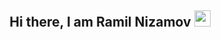 <h2 align="center"> Hi there, I am Ramil Nizamov <img src="https://github.com/blackcater/blackcater/raw/main/images/Hi.gif" height="26"/></h2>

<!--
**gityanizamovramil/gityanizamovramil** is a ✨ _special_ ✨ repository because its `README.md` (this file) appears on your GitHub profile.

Here are some ideas to get you started:

- 🔭 I’m currently working on ...
- 🌱 I’m currently learning ...
- 👯 I’m looking to collaborate on ...
- 🤔 I’m looking for help with ...
- 💬 Ask me about ...
- 📫 How to reach me: ...
- 😄 Pronouns: ...
- ⚡ Fun fact: ...
-->
